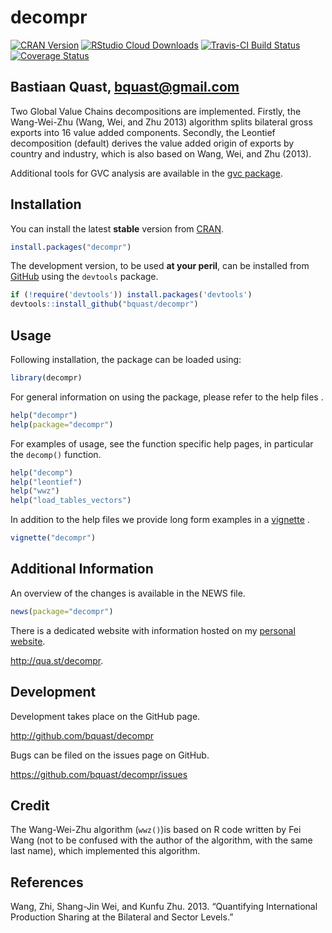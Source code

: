 decompr
=======
[![CRAN Version](http://www.r-pkg.org/badges/version/decompr)](http://cran.r-project.org/package=decompr)
[![RStudio Cloud Downloads](http://cranlogs.r-pkg.org/badges/decompr?color=brightgreen)](http://cran.rstudio.com/web/packages/decompr/index.html)
[![Travis-CI Build Status](https://travis-ci.org/bquast/decompr.png?branch=master)](https://travis-ci.org/bquast/decompr)
[![Coverage Status](https://coveralls.io/repos/bquast/decompr/badge.svg?branch=master)](https://coveralls.io/r/bquast/decompr?branch=master)

Bastiaan Quast, <bquast@gmail.com>
----------------------------------
Two Global Value Chains decompositions are implemented.
Firstly, the Wang-Wei-Zhu (Wang, Wei, and Zhu 2013) algorithm splits bilateral gross exports into 16 value added components.
Secondly, the Leontief decomposition (default) derives the value added origin of exports by country and industry, 
which is also based on Wang, Wei, and Zhu (2013).

Additional tools for GVC analysis are available in the [gvc package](http://cran.r-project.org/package=gvc).


Installation
------------
You can install the latest **stable** version from [CRAN](http://cran.r-project.org/package=decompr).

```r
install.packages("decompr")
```

The development version, to be used **at your peril**, can be installed from [GitHub](http://github.com/bquast/decompr) using the `devtools` package.

```r
if (!require('devtools')) install.packages('devtools')
devtools::install_github("bquast/decompr")
```


Usage
-------------

Following installation, the package can be loaded using:

```r
library(decompr)
```

For general information on using the package, please refer to the help files    .

```r
help("decompr")
help(package="decompr")
```

For examples of usage, see the function specific help pages, in particular the `decomp()` function.

```r
help("decomp")
help("leontief")
help("wwz")
help("load_tables_vectors")
```

In addition to the help files we provide long form examples in a [vignette](http://cran.r-project.org/web/packages/decompr/vignettes/decompr.html) .

```r
vignette("decompr")
```


Additional Information
-----------------------

An overview of the changes is available in the NEWS file.

```r
news(package="decompr")
```

There is a dedicated website with information hosted on my [personal website](http://qua.st/).

http://qua.st/decompr.


Development
-------------
Development takes place on the GitHub page.

http://github.com/bquast/decompr

Bugs can be filed on the issues page on GitHub.

https://github.com/bquast/decompr/issues


Credit
---------

The Wang-Wei-Zhu algorithm (`wwz()`)is based on R code written by Fei Wang
(not to be confused with the author of the algorithm, with the same last name),
which implemented this algorithm.


References
----------

Wang, Zhi, Shang-Jin Wei, and Kunfu Zhu. 2013. “Quantifying International Production Sharing at the Bilateral and Sector Levels.”

